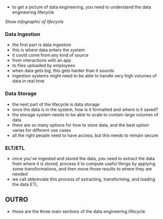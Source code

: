 <!-- MOTIVATION -->

- to get a picture of data engineering, you need to understand the data engineering lifecycle

<!-- OUTLINE OF THE LIFECYCLE -->

_Show infographic of lifecycle_

<!-- DESCRIBE EACH PART OF THE LIFECYCLE -->

### Data Ingestion

- the first part is data ingestion
- this is where data enters the system
- it could come from any kind of source
- from interactions with an app
- to files uploaded by employees
- when data gets big, this gets harder than it sounds
- ingestion systems might need to be able to handle very high volumes of data in real time

### Data Storage

- the next part of the lifecycle is data storage
- once the data is in the system, how is it formatted and where is it saved?
- the storage system needs to be able to scale to contain large volumes of data
- there are so many options for how to store data, and the best option varies for different use cases
- all the right people need to have access, but this needs to remain secure

### ELT/ETL

- once you've ingested and stored the data, you need to extract the data from where it is stored, process it to compute useful things by applying some transformations, and then move those results to where they are needed
- we call abbreviate this process of extracting, transforming, and loading the data ETL

## OUTRO

- those are the three main sections of the data engineering lifecycle
